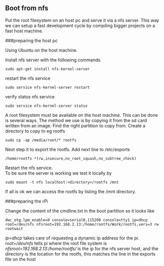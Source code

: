 ## Boot from nfs
Put the root  filesystem on an host pc and serve it via a nfs server. This way we can setup a fast development cycle by compiling bigger projects on a fast host machine.  
  

###preparing the host pc

Using Ubuntu on the host machine.
 
Install nfs server with the following commands
```
sudo apt-get install nfs-kernel-server
```
restart the nfs service
```
sudo service nfs-kernel-server restart		
```
verify status nfs service
```
sudo service nfs-kernel-server status
```

A root filesystem must be available on the host machine. This can be done is several ways. The method we use is by copying it from the sd card written from an image. Find the right partition to copy from. Create a directory to copy to eg rootfs
```
sudo cp -ap /media/root/* rootfs
```

Next step it to export the rootfs. Add next line to /etc/exports
```
/home/rootfs *(rw,insecure,no_root_squash,no_subtree_check)
```
Restart the nfs service.  
To be sure the server is working we test it locally by
```
sudo mount -t nfs localhost:<directory>/rootfs /mnt
```
If all is ok we can access the rootfs by listing the /mnt directory.


###preparing the rPi

Change the content of the cmdline.txt in the boot partition so it looks like
```
dwc_otg.lpm_enable=0 console=serial0,115200 console=tty1 ip=dhcp root=/dev/nfs nfsroot=192.168.2.13:/home/rootfs/Work/rootfs,vers=3 rw rootwait
```

*ip=dhcp* takes care of requesting a dynamic ip address for the pi.
*root=/dev/nfs* tells pi where the root file system is 
*nfsroot=192.168.2.13:/home/rootfs/* is the ip for the nfs server host, and the directory is the location for the rootfs, this matches the line in the exports file on the host

